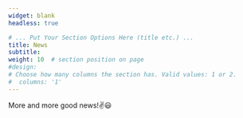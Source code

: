 ```yaml
---
widget: blank
headless: true

# ... Put Your Section Options Here (title etc.) ...
title: News
subtitle:
weight: 10  # section position on page
#design:
# Choose how many columns the section has. Valid values: 1 or 2.
#  columns: '1'
---
```


More and more good news!:v::smiley:
